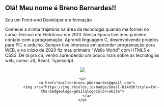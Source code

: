 ## Olá! Meu nome é Breno Bernardes!!

Sou um Front-end Developer em formação

Comecei a minha trajetória na área da tecnologia quando me formei no curso Técnico em Eletrônica em 2013. Nessa época tive meu primeiro contato com a programação. Aprendi linguagem C, desenvolvendo projetos para PIC e arduíno. Sempre tive interesse em aprender programação para WEB, e no início de 2020 fiz meu primeiro "Wello World" com HTML5 e CSS3. De lá pra cá, venho aprendendo um pouco mais sobre as tecnologias web, como: JS, React, Typescript.

<div align="center">
    <p>
        <a href="https://www.linkedin.com/in/breno-bernardes/">
            <img src="https://img.shields.io/badge/LinkedIn-blue?style=flat&logo=linkedin&labelColor=blue">
        </a>
    </p>

    <p>
        <a href="mailto:breno.pbernardes@gmail.com">
            <img src="https://img.shields.io/badge/Gmail-D14836?style=for-the-badge&logo=gmail&logoColor=white">
        </a>
    </p>
    
</div>
